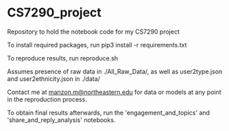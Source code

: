 # CS7290_project
Repository to hold the notebook code for my CS7290 project

To install required packages, run pip3 install -r requirements.txt

To reproduce results, run reproduce.sh

Assumes presence of raw data in ./All_Raw_Data/, as well as user2type.json and user2ethnicity.json in ./data/

Contact me at manzon.m@northeastern.edu for data or models at any point in the reproduction process.

To obtain final results afterwards, run the 'engagement_and_topics' and 'share_and_reply_analysis' notebooks.
